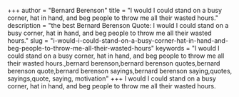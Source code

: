 +++
author = "Bernard Berenson"
title = "I would I could stand on a busy corner, hat in hand, and beg people to throw me all their wasted hours."
description = "the best Bernard Berenson Quote: I would I could stand on a busy corner, hat in hand, and beg people to throw me all their wasted hours."
slug = "i-would-i-could-stand-on-a-busy-corner-hat-in-hand-and-beg-people-to-throw-me-all-their-wasted-hours"
keywords = "I would I could stand on a busy corner, hat in hand, and beg people to throw me all their wasted hours.,bernard berenson,bernard berenson quotes,bernard berenson quote,bernard berenson sayings,bernard berenson saying,quotes, sayings,quote, saying, motivation"
+++
I would I could stand on a busy corner, hat in hand, and beg people to throw me all their wasted hours.
